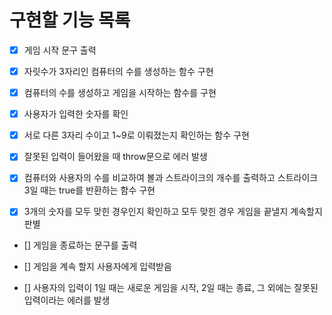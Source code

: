 # 구현할 기능 목록

- [x] 게임 시작 문구 출력

- [x] 자릿수가 3자리인 컴퓨터의 수를 생성하는 함수 구현

- [x] 컴퓨터의 수를 생성하고 게임을 시작하는 함수를 구현

- [x] 사용자가 입력한 숫자를 확인

- [x] 서로 다른 3자리 수이고 1~9로 이뤄졌는지 확인하는 함수 구현

- [x] 잘못된 입력이 들어왔을 때 throw문으로 에러 발생

- [x] 컴퓨터와 사용자의 수를 비교하여 볼과 스트라이크의 개수를 출력하고 스트라이크 3일 때는 true를 반환하는 함수 구현

- [x] 3개의 숫자를 모두 맞힌 경우인지 확인하고 모두 맞힌 경우 게임을 끝낼지 계속할지 판별

- [] 게임을 종료하는 문구를 출력

- [] 게임을 계속 할지 사용자에게 입력받음

- [] 사용자의 입력이 1일 때는 새로운 게임을 시작, 2일 때는 종료, 그 외에는 잘못된 입력이라는 에러를 발생
